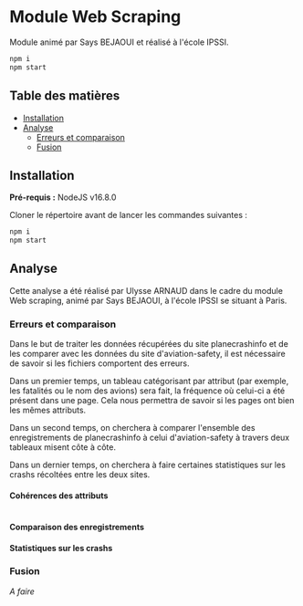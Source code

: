 # Module Web Scraping

Module animé par Says BEJAOUI et réalisé à l'école IPSSI.

```bash
npm i
npm start
```

## Table des matières

* [Installation]()
* [Analyse]()
  * [Erreurs et comparaison]()
  * [Fusion]()

## Installation

**Pré-requis :** NodeJS v16.8.0

Cloner le répertoire avant de lancer les commandes suivantes :

```bash
npm i
npm start
```


## Analyse

Cette analyse a été réalisé par Ulysse ARNAUD dans le cadre du module Web scraping, animé par Says BEJAOUI, à l'école IPSSI se situant à Paris.



### Erreurs et comparaison

Dans le but de traiter les données récupérées du site planecrashinfo et de les comparer avec les données du site d'aviation-safety, il est nécessaire de savoir si les fichiers comportent des erreurs. 

Dans un premier temps, un tableau catégorisant par attribut (par exemple, les fatalités ou le nom des avions) sera fait, la fréquence où celui-ci a été présent dans une page. Cela nous permettra de savoir si les pages ont bien les mêmes attributs. 

Dans un second temps, on cherchera à comparer l'ensemble des enregistrements de planecrashinfo à celui d'aviation-safety à travers deux tableaux misent côte à côte. 

Dans un dernier temps, on cherchera à faire certaines statistiques sur les crashs récoltées entre les deux sites.


#### Cohérences des attributs

```json
```

#### Comparaison des enregistrements

#### Statistiques sur les crashs



### Fusion

*A faire*